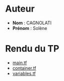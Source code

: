 # Auteur

- **Nom** : CAGNOLATI
- **Prénom** : Solène

# Rendu du TP

- [main.tf](main.tf)
- [container.tf](container.tf)
- [variables.tf](variables.tf) 
